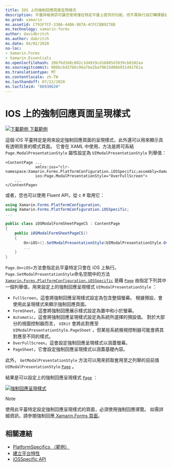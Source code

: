 ```yaml
---
title: IOS 上的強制回應頁面呈現樣式
description: 平臺詳細資訊可讓您使用僅在特定平臺上提供的功能，而不需執行自訂轉譯器或效果。 本文說明如何使用 iOS 平臺特定的來設定強制回應頁面的呈現樣式。
ms.prod: xamarin
ms.assetid: C791F7CF-330A-44BA-987A-4CFCCBB9278B
ms.technology: xamarin-forms
author: davidbritch
ms.author: dabritch
ms.date: 04/02/2020
no-loc:
- Xamarin.Forms
- Xamarin.Essentials
ms.openlocfilehash: 20bf6d3d8c802c1d4919cd16885d3939cb0102aa
ms.sourcegitcommit: 008bcbd37b6c96a7be2baf0633d066931d41f61a
ms.translationtype: MT
ms.contentlocale: zh-TW
ms.lasthandoff: 07/22/2020
ms.locfileid: "86930620"
---
```

# <a name="modal-page-presentation-style-on-ios"></a>IOS 上的強制回應頁面呈現樣式

[![下載範例](~/media/shared/download.png) 下載範例](https://docs.microsoft.com/samples/xamarin/xamarin-forms-samples/userinterface-platformspecifics)

這個 iOS 平臺特定是用來設定強制回應頁面的呈現樣式，此外還可以用來顯示具有透明背景的模式頁面。 它會在 XAML 中使用，方法是將可系結 `Page.ModalPresentationStyle` 屬性設定為 `UIModalPresentationStyle` 列舉值：

```xaml
<ContentPage ...
             xmlns:ios="clr-namespace:Xamarin.Forms.PlatformConfiguration.iOSSpecific;assembly=Xamarin.Forms.Core"
             ios:Page.ModalPresentationStyle="OverFullScreen">
    ...
</ContentPage>
```

或者，您也可以使用 Fluent API，從 c # 取用它：

```csharp
using Xamarin.Forms.PlatformConfiguration;
using Xamarin.Forms.PlatformConfiguration.iOSSpecific;
...

public class iOSModalFormSheetPageCS : ContentPage
{
    public iOSModalFormSheetPageCS()
    {
        On<iOS>().SetModalPresentationStyle(UIModalPresentationStyle.OverFullScreen);
        ...
    }
}
```

`Page.On<iOS>`方法會指定此平臺特定只會在 iOS 上執行。 `Page.SetModalPresentationStyle`命名空間中的方法 [`Xamarin.Forms.PlatformConfiguration.iOSSpecific`](xref:Xamarin.Forms.PlatformConfiguration.iOSSpecific) 是藉 [`Page`](xref:Xamarin.Forms.Page) 由指定下列其中一個列舉值，用來設定上的強制回應呈現樣式 `UIModalPresentationStyle` ：

- `FullScreen`，這會將強制回應呈現樣式設定為包含整個螢幕。 根據預設，會使用此呈現樣式來顯示強制回應頁面。
- `FormSheet`，這會將強制回應展示樣式設定為置中和小於螢幕。
- `Automatic`，這會將強制回應呈現樣式設定為系統所選擇的預設值。 對於大部分的視圖控制器而言， `UIKit` 會將此對應至 `UIModalPresentationStyle.PageSheet` ，但某些系統檢視控制器可能會將其對應至不同的樣式。
- `OverFullScreen`，這會設定強制回應呈現樣式以涵蓋螢幕。
- `PageSheet`，它會設定強制回應呈現樣式以涵蓋基礎內容。

此外， `GetModalPresentationStyle` 方法可以用來抓取套用至之列舉的目前值 `UIModalPresentationStyle` [`Page`](xref:Xamarin.Forms.Page) 。

結果是可以設定上的強制回應呈現樣式 [`Page`](xref:Xamarin.Forms.Page) ：

[![強制回應呈現樣式](page-presentation-style-images/modal-presentation-style-small.png)](page-presentation-style-images/modal-presentation-style-large.png#lightbox "強制回應呈現樣式")

> [!NOTE]
> 使用此平臺特定設定強制回應呈現樣式的頁面，必須使用強制回應導覽。 如需詳細資訊，請參閱強制回應[ Xamarin.Forms 頁面](~/xamarin-forms/app-fundamentals/navigation/modal.md)。

## <a name="related-links"></a>相關連結

- [PlatformSpecifics （範例）](https://docs.microsoft.com/samples/xamarin/xamarin-forms-samples/userinterface-platformspecifics)
- [建立平台特性](~/xamarin-forms/platform/platform-specifics/index.md#creating-platform-specifics)
- [iOSSpecific API](xref:Xamarin.Forms.PlatformConfiguration.iOSSpecific)

